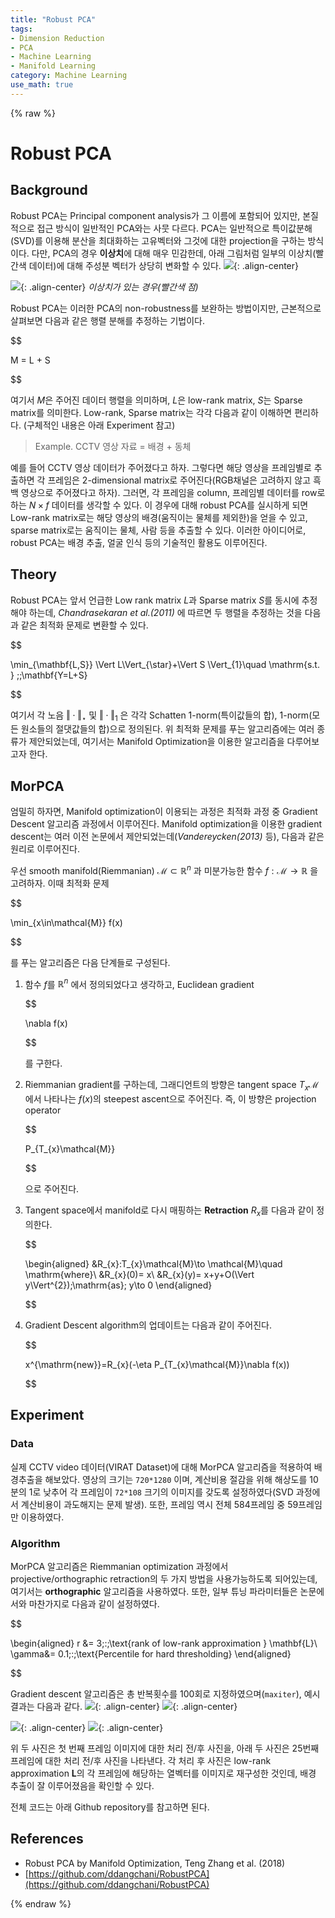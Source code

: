 ```yaml
---
title: "Robust PCA"
tags:
- Dimension Reduction
- PCA
- Machine Learning
- Manifold Learning
category: Machine Learning
use_math: true
---
```

{% raw %}

# Robust PCA

## Background

Robust PCA는 Principal component analysis가 그 이름에 포함되어 있지만, 본질적으로 접근 방식이 일반적인 PCA와는 사뭇 다르다. PCA는 일반적으로 특이값분해(SVD)를 이용해 분산을 최대화하는 고유벡터와 그것에 대한 projection을 구하는 방식이다. 다만, PCA의 경우 **이상치**에 대해 매우 민감한데, 아래 그림처럼 일부의 이상치(빨간색 데이터)에 대해 주성분 벡터가 상당히 변화할 수 있다.
![](/assets/img/PCA_no_outlier.png){: .align-center}

![](/assets/img/PCA_outlier.png){: .align-center}
*이상치가 있는 경우(빨간색 점)*

Robust PCA는 이러한 PCA의 non-robustness를 보완하는 방법이지만, 근본적으로 살펴보면 다음과 같은 행렬 분해를 추정하는 기법이다.

$$

M = L + S

$$

여기서 $M$은 주어진 데이터 행렬을 의미하며, $L$은 low-rank matrix, $S$는 Sparse matrix를 의미한다. Low-rank, Sparse matrix는 각각 다음과 같이 이해하면 편리하다. (구체적인 내용은 아래 Experiment 참고)
> Example. CCTV 영상 자료 = 배경 + 동체

예를 들어 CCTV 영상 데이터가 주어졌다고 하자. 그렇다면 해당 영상을 프레임별로 추출하면 각 프레임은 2-dimensional matrix로 주어진다(RGB채널은 고려하지 않고 흑백 영상으로 주어졌다고 하자). 그러면, 각 프레임을 column, 프레임별 데이터를 row로 하는 $N\times f$ 데이터를 생각할 수 있다. 이 경우에 대해 robust PCA를 실시하게 되면 Low-rank matrix로는 해당 영상의 배경(움직이는 물체를 제외한)을 얻을 수 있고, sparse matrix로는 움직이는 물체, 사람 등을 추출할 수 있다. 이러한 아이디어로, robust PCA는 배경 추출, 얼굴 인식 등의 기술적인 활용도 이루어진다.

## Theory

Robust PCA는 앞서 언급한 Low rank matrix $L$과 Sparse matrix $S$를 동시에 추정해야 하는데, *Chandrasekaran et al.(2011)* 에 따르면 두 행렬을 추정하는 것을 다음과 같은 최적화 문제로 변환할 수 있다.

$$

\min_{\mathbf{L,S}} \Vert L\Vert_{\star}+\Vert S \Vert_{1}\quad \mathrm{s.t. } \;\;\mathbf{Y=L+S}

$$

여기서 각 노음 $\Vert\cdot\Vert_{\star}$ 및 $\Vert\cdot\Vert_{1}$ 은 각각 Schatten 1-norm(특이값들의 합), 1-norm(모든 원소들의 절댓값들의 합)으로 정의된다. 위 최적화 문제를 푸는 알고리즘에는 여러 종류가 제안되었는데, 여기서는 Manifold Optimization을 이용한 알고리즘을 다루어보고자 한다.

## MorPCA

엄밀히 하자면, Manifold optimization이 이용되는 과정은 최적화 과정 중 Gradient Descent 알고리즘 과정에서 이루어진다. Manifold optimization을 이용한 gradient descent는 여러 이전 논문에서 제안되었는데(*Vandereycken(2013)* 등), 다음과 같은 원리로 이루어진다.

우선 smooth manifold(Riemmanian) $\mathcal{M}\subset\mathbb{R}^{n}$ 과 미분가능한 함수 $f:\mathcal{M}\to \mathbb{R}$ 을 고려하자. 이때 최적화 문제

$$

\min_{x\in\mathcal{M}} f(x)

$$

를 푸는 알고리즘은 다음 단계들로 구성된다.

1. 함수 $f$를 $\mathbb{R}^{n}$ 에서 정의되었다고 생각하고, Euclidean gradient

	$$

	\nabla f(x)

	$$

	를 구한다.

1. Riemmanian gradient를 구하는데, 그래디언트의 방향은 tangent space $T_{x}\mathcal{M}$ 에서 나타나는 $f(x)$의 steepest ascent으로 주어진다. 즉, 이 방향은 projection operator

	$$

	P_{T_{x}\mathcal{M}}

	$$

	으로 주어진다.

1. Tangent space에서 manifold로 다시 매핑하는 **Retraction** $R_{x}$를 다음과 같이 정의한다.

	$$

	\begin{aligned}
	&R_{x}:T_{x}\mathcal{M}\to \mathcal{M}\quad
	\mathrm{where}\\
	&R_{x}(0)= x\\
	&R_{x}(y)=  x+y+O(\Vert y\Vert^{2})\;\mathrm{as}\; y\to 0
	\end{aligned}

	$$

2. Gradient Descent algorithm의 업데이트는 다음과 같이 주어진다.

	$$

	x^{\mathrm{new}}=R_{x}(-\eta P_{T_{x}\mathcal{M}}\nabla f(x))

	$$

## Experiment

### Data

실제 CCTV video 데이터(VIRAT Dataset)에 대해 MorPCA 알고리즘을 적용하여 배경추출을 해보았다. 영상의 크기는 `720*1280` 이며, 계산비용 절감을 위해 해상도를 10분의 1로 낮추어 각 프레임이 `72*108` 크기의 이미지를 갖도록 설정하였다(SVD 과정에서 계산비용이 과도해지는 문제 발생). 또한, 프레임 역시 전체 584프레임 중 59프레임만 이용하였다. 

### Algorithm

MorPCA 알고리즘은 Riemmanian optimization 과정에서 projective/orthographic retraction의 두 가지 방법을 사용가능하도록 되어있는데, 여기서는 **orthographic** 알고리즘을 사용하였다. 또한, 일부 튜닝 파라미터들은 논문에서와 마찬가지로 다음과 같이 설정하였다.

$$

\begin{aligned}
r &=  3\;:\;\text{rank of low-rank approximation } \mathbf{L}\\
\gamma&= 0.1\;:\;\text{Percentile for hard thresholding}
\end{aligned}

$$

Gradient descent 알고리즘은 총 반복횟수를 100회로 지정하였으며(`maxiter`), 예시 결과는 다음과 같다.
![](/assets/img/before_frame0.png){: .align-center}
![](/assets/img/result_frame0.png){: .align-center}

![](/assets/img/before_frame25.png){: .align-center}
![](/assets/img/result_frame25.png){: .align-center}

위 두 사진은 첫 번째 프레임 이미지에 대한 처리 전/후 사진을, 아래 두 사진은 25번째 프레임에 대한 처리 전/후 사진을 나타낸다. 각 처리 후 사진은 low-rank approximation $\mathbf{L}$의 각 프레임에 해당하는 열벡터를 이미지로 재구성한 것인데, 배경 추출이 잘 이루어졌음을 확인할 수 있다.

전체 코드는 아래 Github repository를 참고하면 된다.


## References
- Robust PCA by Manifold Optimization, Teng Zhang et al. (2018)
- [https://github.com/ddangchani/RobustPCA](https://github.com/ddangchani/RobustPCA)

{% endraw %}